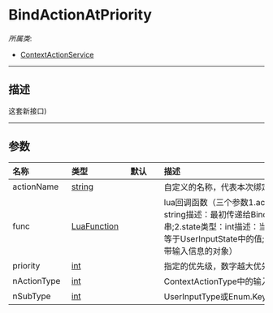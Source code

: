 # BindActionAtPriority

*所属类*:
* [ContextActionService](/Api/Classes/Input/ContextActionService.md)
------------------------------------------------------------------------------------------
## 描述

这套新接口)

------------------------------------------------------------------------------------------
## 参数

|<div style="width:100px">名称</div>|<div style="width:100px">类型</div>|<div style="width:50px">默认</div>|<div style="width:350px">描述</div>|
|:---|:---|:---|:---|
|actionName|[string](/Api/DataType/String.md)||自定义的名称，代表本次绑定|
|func|[LuaFunction](/Api/Enums/LuaFunction.md)||lua回调函数（三个参数1.actionName类型：string描述：最初传递给BindAction的相同字符串;2.state类型：int描述：当前事件的输入状态，等于UserInputState中的值;3.inputObj类型：携带输入信息的对象）|
|priority|[int](/Api/DataType/Number.md)||指定的优先级，数字越大优先级越高|
|nActionType|[int](/Api/DataType/Number.md)||ContextActionType中的输入类型|
|nSubType|[int](/Api/DataType/Number.md)||UserInputType或Enum.KeyCode的类型的类型|
